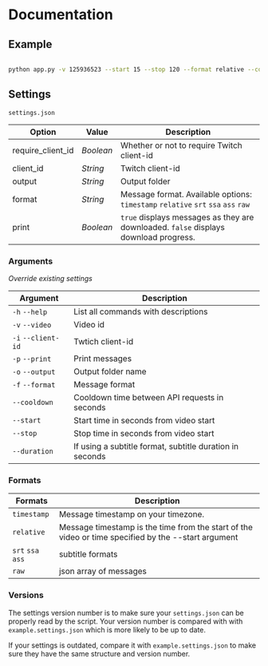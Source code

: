 # Documentation

## Example

``` bash

python app.py -v 125936523 --start 15 --stop 120 --format relative --cooldown 1

```

## Settings

`settings.json`

| Option | Value | Description |
| ------ | ------ | ----------- |
| require_client_id | *Boolean* | Whether or not to require Twitch client-id |
| client_id | *String* | Twitch client-id |
| output | *String* | Output folder |
| format | *String* | Message format. Available options: `timestamp` `relative` `srt` `ssa` `ass` `raw` |
| print | *Boolean* | `true` displays messages as they are downloaded. `false` displays download progress. |

### Arguments

*Override existing settings* 

| Argument | Description |
| -------- | ----------- |
| `-h` `--help` | List all commands with descriptions |
| `-v` `--video` | Video id |
| `-i` `--client-id` | Twtich client-id |
| `-p` `--print` | Print messages |
| `-o` `--output` | Output folder name |
| `-f` `--format` | Message format |
| `--cooldown` | Cooldown time between API requests in seconds |
| `--start` | Start time in seconds from video start |
| `--stop` | Stop time in seconds from video start |
| `--duration` | If using a subtitle format, subtitle duration in seconds |

### Formats

| Formats | Description |
| ------- | ----------- |
| `timestamp` | Message timestamp on your timezone. |
| `relative` | Message timestamp is the time from the start of the video or time specified by the --start argument |
| `srt` `ssa` `ass` | subtitle formats
| `raw` | json array of messages |


### Versions

The settings version number is to make sure your `settings.json` can be properly read by the script. Your version number is compared with with `example.settings.json` which is more likely to be up to date.

If your settings is outdated, compare it with `example.settings.json` to make sure they have the same structure and version number.